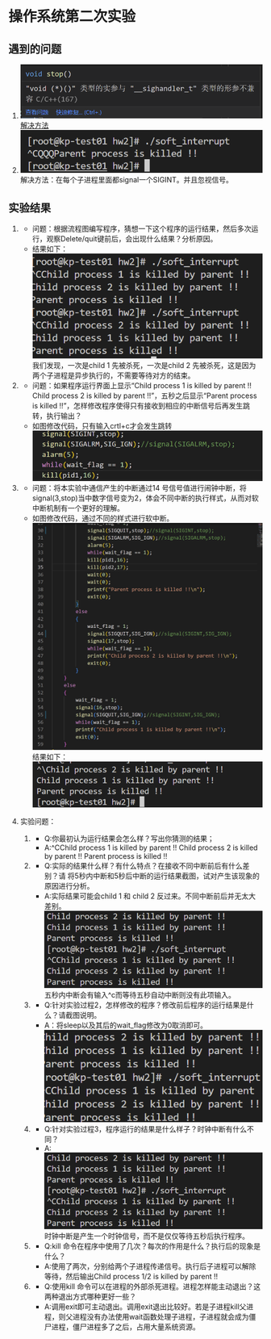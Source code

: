 # 操作系统第二次实验
## 遇到的问题
1. ![problem1](images/problem1.png)
    [解决方法](1)
2. ![problem2](images/probelm2.png)
    解决方法：在每个子进程里面都signal一个SIGINT。并且忽视信号。


## 实验结果
1.  - 问题：根据流程图编写程序，猜想一下这个程序的运行结果，然后多次运行，观察Delete/quit键前后，会出现什么结果？分析原因。
    - 结果如下：
    ![result1](images/result1.png)
    我们发现，一次是child 1 先被杀死，一次是child 2 先被杀死，这是因为两个子进程是异步执行的，不需要等待对方的结束。

2.  - 问题：如果程序运行界面上显示“Child process 1 is killed by parent !!  Child process 2 is killed by parent !!”，五秒之后显示“Parent process is killed !!”，怎样修改程序使得只有接收到相应的中断信号后再发生跳转，执行输出？
    - 如图修改代码，只有输入crtl+c才会发生跳转
    ![code1](images/code1.png)

3.  - 问题：将本实验中通信产生的中断通过14 号信号值进行闹钟中断，将signal(3,stop)当中数字信号变为2，体会不同中断的执行样式，从而对软中断机制有一个更好的理解。
    - 如图修改代码，通过不同的样式进行软中断。
    ![code2](images/code2.png)
    结果如下：
    ![result2](images/result2.png)

4. 实验问题：
    1. - Q:你最初认为运行结果会怎么样？写出你猜测的结果； 
        - A:^CChild process 1 is killed by parent !!
            Child process 2 is killed by parent !!
            Parent process is killed !! 
    2. - Q:实际的结果什么样？有什么特点？在接收不同中断前后有什么差别？请 将5秒内中断和5秒后中断的运行结果截图，试对产生该现象的原因进行分析。
        - A:实际结果可能会child 1 和 child 2 反过来。不同中断前后并无太大差别。![result3](images/result3.png)五秒内中断会有输入^c而等待五秒自动中断则没有此项输入。
    3. - Q:针对实验过程2，怎样修改的程序？修改前后程序的运行结果是什么？请截图说明。
        - A：将sleep以及其后的wait_flag修改为0取消即可。
        ![result6](images/result4.png)
    4. - Q:针对实验过程3，程序运行的结果是什么样子？时钟中断有什么不同？
        - A:![result3](images/result3.png)
        时钟中断是产生一个时钟信号，而不是仅仅等待五秒后执行程序。
    5. - Q:kill 命令在程序中使用了几次？每次的作用是什么？执行后的现象是什么？
        - A:使用了两次，分别给两个子进程传递信号。执行后子进程可以解除等待，然后输出Child process 1/2 is killed by parent !!
    6. - Q:使用kill 命令可以在进程的外部杀死进程。进程怎样能主动退出？这两种退出方式哪种更好一些？
        - A:调用exit即可主动退出。调用exit退出比较好。若是子进程kill父进程，则父进程没有办法使用wait函数处理子进程，子进程就会成为僵尸进程，僵尸进程多了之后，占用大量系统资源。





[1]:https://blog.csdn.net/yockie/article/details/51729774?ops_request_misc=%257B%2522request%255Fid%2522%253A%2522166747707316782428683513%2522%252C%2522scm%2522%253A%252220140713.130102334..%2522%257D&request_id=166747707316782428683513&biz_id=0&utm_medium=distribute.pc_search_result.none-task-blog-2~all~top_positive~default-1-51729774-null-null.142^v62^pc_rank_34_queryrelevant25,201^v3^add_ask,213^v1^control&utm_term=signal&spm=1018.2226.3001.4187

